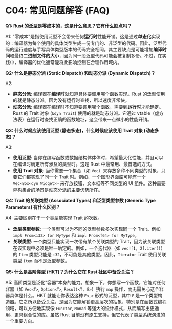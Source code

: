 ﻿# C04: 常见问题解答 (FAQ)

**Q1: Rust 的泛型是零成本的，这是什么意思？它有什么缺点吗？**

A1: "零成本"是指使用泛型不会带来任何**运行时**性能开销。这是通过**单态化**实现的：编译器为每个使用的具体类型生成一份专门的、非泛型的代码。因此，泛型代码的运行速度与手写具体类型版本的代码完全相同。其主要缺点是可能增加**编译时间**和最终**二进制文件的大小**，因为同一段泛型代码可能会被复制多份。不过，在实践中，编译器的优化通常能将此影响控制在合理作用域内。

**Q2: 什么是静态分派 (Static Dispatch) 和动态分派 (Dynamic Dispatch)？**

A2:

* **静态分派**: 编译器在**编译时**就知道具体要调用哪个函数实现。Rust 的泛型使用的就是静态分派。因为没有运行时查找，所以速度非常快。
* **动态分派**: 编译器在编译时不知道要调用哪个函数，需要到**运行时**才能确定。Rust 的 Trait 对象 (`&dyn Trait`) 使用的就是动态分派。它通过 vtable（虚方法表）在运行时查找正确的函数地址，这会带来一点微小的性能开销。

**Q3: 什么时候应该使用泛型 (静态多态)，什么时候应该使用 Trait 对象 (动态多态)？**

A3:

* **使用泛型**: 当你在编写函数或数据结构体体体时，希望最大化性能，并且可以在编译时确定所有涉及的类型时。这是 Rust 中最常用、最首选的方式。
* **使用 Trait 对象**: 当你需要一个集合（如 `Vec`）来存放多种不同类型的对象，只要它们都实现了同一个 Trait 时。例如，一个图形界面库可能有一个 `Vec<Box<dyn Widget>>` 来存放按钮、文本框等不同类型的 UI 组件。这种需要异构集合的场景是动态分派的主要优势所在。

**Q4: Trait 的关联类型 (Associated Types) 和泛型类型参数 (Generic Type Parameters) 有什么区别？**

A4: 主要区别在于一个类型能实现 Trait 的次数。

* **泛型类型参数**: 一个类型可以为不同的泛型参数多次实现同一个 Trait。例如 `impl From<i32> for MyType` 和 `impl From<f64> for MyType`。
* **关联类型**: 一个类型只能实现一次带有某个关联类型的 Trait，因为该关联类型在该实现中必须是唯一确定的。例如，一个迭代器（如 `vec![1, 2].iter()`）的 `Item` 类型只能是 `i32`，不可能是其他类型。因此，`Iterator` Trait 使用关联类型 `Item` 而不是泛型参数。

**Q5: 什么是高阶类型 (HKT)？为什么它在 Rust 社区中备受关注？**

A5: 高阶类型是泛化"容器"本身的能力。想象一下，你想写一个函数，它能对任何容器（如 `Vec<T>`, `Option<T>`, `Result<T, E>`）执行 `map` 操作，而无需关心这个容器具体是什么。HKT 就能让你表达这种 `F<_>` 形式的泛型，其中 `F` 是一个类型构造器。它之所以备受关注，是因为它能解锁更高层次的抽象，特别是在函数式编程领域，可以方便地实现像 `Functor`, `Monad` 等强大的设计模式，从而编写出更通用、更具组合性的库。虽然 Rust 目前没有原生支持，但它代表了类型系统演进的一个重要方向。
